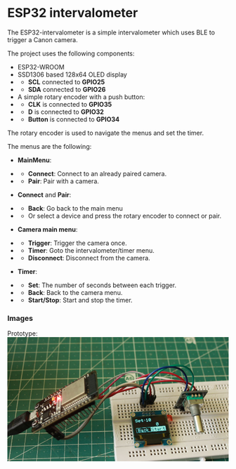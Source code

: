 # ESP32 intervalometer

The ESP32-intervalometer is a simple intervalometer which uses BLE to trigger a Canon camera.

The project uses the following components:
* ESP32-WROOM
* SSD1306 based 128x64 OLED display
* * __SCL__ connected to __GPIO25__
* * __SDA__ connected to __GPIO26__
* A simple rotary encoder with a push button:
* * __CLK__ is connected to __GPIO35__
* * __D__ is connected to __GPIO32__
* * __Button__ is connected to __GPIO34__

The rotary encoder is used to navigate the menus and set the timer.

The menus are the following:
* __MainMenu__:
* * __Connect__: Connect to an already paired camera.
* * __Pair__: Pair with a camera.


* __Connect__ and __Pair__:
* * __Back__: Go back to the main menu
* * Or select a device and press the rotary encoder to connect or pair.


* __Camera main menu__:
* * __Trigger__: Trigger the camera once.
* * __Timer__: Goto the intervalometer/timer menu.
* * __Disconnect__: Disconnect from the camera.


* __Timer__:
* * __Set__: The number of seconds between each trigger.
* * __Back__: Back to the camera menu.
* * __Start/Stop__: Start and stop the timer.

### Images

Prototype:
![Prototype](img/proto.jpg)
